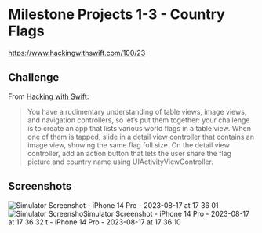 # Milestone Projects 1-3 - Country Flags

https://www.hackingwithswift.com/100/23

## Challenge

From [Hacking with Swift](https://www.hackingwithswift.com/guide/2/3/challenge):
>You have a rudimentary understanding of table views, image views, and navigation controllers, so let’s put them together: your challenge is to create an app that lists various world flags in a table view. When one of them is tapped, slide in a detail view controller that contains an image view, showing the same flag full size. On the detail view controller, add an action button that lets the user share the flag picture and country name using UIActivityViewController.

## Screenshots
![Simulator Screenshot - iPhone 14 Pro - 2023-08-17 at 17 36 01](https://github.com/juliobraganca/100-days-of-swift/assets/127988357/c2731558-8f64-4dd0-a5e4-4ed198b60449)
![Simulator Screensho![Simulator Screenshot - iPhone 14 Pro - 2023-08-17 at 17 36 32](https://github.com/juliobraganca/100-days-of-swift/assets/127988357/bd007308-38e3-4f6d-8534-eb26d3d3f5f4)
t - iPhone 14 Pro - 2023-08-17 at 17 36 10](https://github.com/juliobraganca/100-days-of-swift/assets/127988357/abdc7a0d-c063-4f18-8bbf-626dea2338a4)
